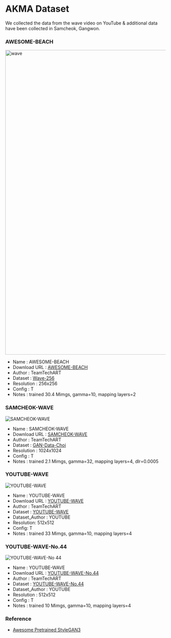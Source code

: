 # AKMA Dataset

We collected the data from the wave video on YouTube & additional data have been collected in Samcheok, Gangwon.


### AWESOME-BEACH

<img width="955" alt="wave" src="https://user-images.githubusercontent.com/90362869/156961160-a884ac7a-3bb5-431e-a9a1-8c5df5f04faf.png">

- Name : AWESOME-BEACH
- Download URL : [AWESOME-BEACH](https://drive.google.com/file/d/1_Cneq6wuh2f8_rKES1rbuFT5wYTqpXwD/view?usp=sharing)
- Author : TeamTechART 
- Dataset : [Wave-256](https://drive.google.com/file/d/14_MLea2ae0BG6OImuNDnaZE1GK_QXuBA/view?usp=sharing)
- Resolution : 256x256
- Config : T
- Notes : trained 30.4 Mimgs, gamma=10, mapping layers=2

### SAMCHEOK-WAVE

![SAMCHEOK-WAVE](https://user-images.githubusercontent.com/90362869/156956663-8a0b6702-19c2-43b3-ad94-156ab386a385.jpeg)

- Name : SAMCHEOK-WAVE
- Download URL : [SAMCHEOK-WAVE](https://drive.google.com/file/d/1IL8b5W0o4AoId8tv_4DZe3NUym3nu730/view?usp=sharing)
- Author : TeamTechART 
- Dataset : [GAN-Data-Choi](https://drive.google.com/drive/folders/157GRe0mhPDVBHdiGq7tpAq0fWPMNIKMI)
- Resolution : 1024x1024
- Config : T
- Notes : trained 2.1 Mimgs, gamma=32, mapping layers=4, dlr=0.0005

### YOUTUBE-WAVE

![YOUTUBE-WAVE](https://user-images.githubusercontent.com/90362869/156956679-2ca0c89b-495c-4611-8226-b0255de7d5a4.jpg)

- Name : YOUTUBE-WAVE
- Download URL : [YOUTUBE-WAVE](https://drive.google.com/file/d/14oWnDEH3F4m1CUKnCkTIarG56cGUKCKA/view?usp=sharing)
- Author : TeamTechART
- Dataset : [YOUTUBE-WAVE](https://drive.google.com/drive/folders/1197NN3gqxi2mEQ5do1Lmp4UQIq-SfO9L)
- Dataset_Author : YOUTUBE
- Resolution: 512x512
- Config: T
- Notes : trained 33 Mimgs, gamma=10, mapping layers=4

### YOUTUBE-WAVE-No.44

![YOUTUBE-WAVE-No 44](https://user-images.githubusercontent.com/90362869/156962567-a0672c24-373f-4d47-aabc-8c89098e405a.jpeg)

- Name : YOUTUBE-WAVE
- Download URL : [YOUTUBE-WAVE-No.44](https://drive.google.com/file/d/1G36Ia-i3yDuiMU0PShhcSa777A0d_BSW/view)
- Author : TeamTechART
- Dataset : [YOUTUBE-WAVE-No.44](https://drive.google.com/drive/folders/1T2e-AOZxTEIGyA06ro7H3SU6Dg1SNH0z)
- Dataset_Author : YOUTUBE
- Resolution : 512x512
- Config : T
- Notes : trained 10 Mimgs, gamma=10, mapping layers=4

### Reference

- [Awesome Pretrained StyleGAN3](https://github.com/justinpinkney/awesome-pretrained-stylegan3)

